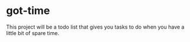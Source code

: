 # got-time
This project will be a todo list that gives you tasks to do when you have a little bit of spare time.
